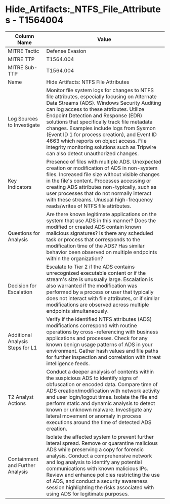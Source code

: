 # Hide_Artifacts:_NTFS_File_Attributes - T1564004

| Column Name | Value |
|-------------|-------|
| MITRE Tactic | Defense Evasion |
| MITRE TTP | T1564.004 |
| MITRE Sub-TTP | T1564.004 |
| Name | Hide Artifacts: NTFS File Attributes |
| Log Sources to Investigate | Monitor file system logs for changes to NTFS file attributes, especially focusing on Alternate Data Streams (ADS). Windows Security Auditing can log access to these attributes. Utilize Endpoint Detection and Response (EDR) solutions that specifically track file metadata changes. Examples include logs from Sysmon (Event ID 1 for process creation), and Event ID 4663 which reports on object access. File integrity monitoring solutions such as Tripwire can also detect unauthorized changes. |
| Key Indicators | Presence of files with multiple ADS. Unexpected creation or modification of ADS in non-system files. Increased file size without visible changes in the file's content. Processes accessing or creating ADS attributes non-typically, such as user processes that do not normally interact with these streams. Unusual high-frequency reads/writes of NTFS file attributes. |
| Questions for Analysis | Are there known legitimate applications on the system that use ADS in this manner? Does the modified or created ADS contain known malicious signatures? Is there any scheduled task or process that corresponds to the modification time of the ADS? Has similar behavior been observed on multiple endpoints within the organization? |
| Decision for Escalation | Escalate to Tier 2 if the ADS contains unrecognized executable content or if the stream's size is unusually large. Escalation is also warranted if the modification was performed by a process or user that typically does not interact with file attributes, or if similar modifications are observed across multiple endpoints simultaneously. |
| Additional Analysis Steps for L1 | Verify if the identified NTFS attributes (ADS) modifications correspond with routine operations by cross-referencing with business applications and processes. Check for any known benign usage patterns of ADS in your environment. Gather hash values and file paths for further inspection and correlation with threat intelligence feeds. |
| T2 Analyst Actions | Conduct a deeper analysis of contents within the suspicious ADS to identify signs of obfuscation or encoded data. Compare time of ADS creation/modification with network activity and user login/logout times. Isolate the file and perform static and dynamic analysis to detect known or unknown malware. Investigate any lateral movement or anomaly in process executions around the time of detected ADS creation. |
| Containment and Further Analysis | Isolate the affected system to prevent further lateral spread. Remove or quarantine malicious ADS while preserving a copy for forensic analysis. Conduct a comprehensive network and log analysis to identify any potential communications with known malicious IPs. Review and enhance policies restricting the use of ADS, and conduct a security awareness session highlighting the risks associated with using ADS for legitimate purposes. |
